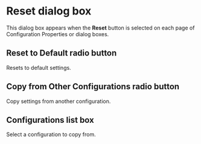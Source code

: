 # Reset dialog box

This dialog box appears when the
**Reset** button is selected on each page of Configuration Properties or dialog
boxes.

## Reset to Default radio button

Resets to default settings.

## Copy from Other Configurations radio button

Copy settings from another configuration.

## Configurations list box

Select a configuration to copy from.

